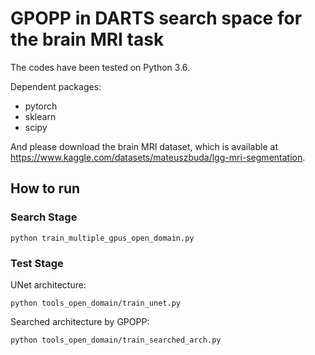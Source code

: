# GPOPP in DARTS search space for the brain MRI task

The codes have been tested on Python 3.6.

Dependent packages:

- pytorch
- sklearn
- scipy

And please download the brain MRI dataset, which is available at https://www.kaggle.com/datasets/mateuszbuda/lgg-mri-segmentation.

## How to run

### Search Stage

```
python train_multiple_gpus_open_domain.py
```

### Test Stage

UNet architecture:
```
python tools_open_domain/train_unet.py
```

Searched architecture by GPOPP:
```
python tools_open_domain/train_searched_arch.py
```